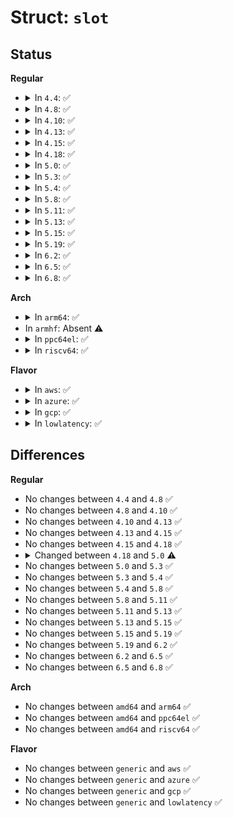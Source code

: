 # Struct: <code>slot</code>

## Status
<b>Regular</b>
<ul>
<li>
<details>
<summary>In <code>4.4</code>: ✅</summary>

```c
struct slot {
    u8 number;
    unsigned int devfn;
    struct pci_bus *bus;
    struct pci_dev *dev;
    unsigned int extracting;
    struct hotplug_slot *hotplug_slot;
    struct list_head slot_list;
};
```
</details>
</li>
<li>
<details>
<summary>In <code>4.8</code>: ✅</summary>

```c
struct slot {
    u8 number;
    unsigned int devfn;
    struct pci_bus *bus;
    struct pci_dev *dev;
    unsigned int extracting;
    struct hotplug_slot *hotplug_slot;
    struct list_head slot_list;
};
```
</details>
</li>
<li>
<details>
<summary>In <code>4.10</code>: ✅</summary>

```c
struct slot {
    u8 number;
    unsigned int devfn;
    struct pci_bus *bus;
    struct pci_dev *dev;
    unsigned int extracting;
    struct hotplug_slot *hotplug_slot;
    struct list_head slot_list;
};
```
</details>
</li>
<li>
<details>
<summary>In <code>4.13</code>: ✅</summary>

```c
struct slot {
    u8 number;
    unsigned int devfn;
    struct pci_bus *bus;
    struct pci_dev *dev;
    unsigned int extracting;
    struct hotplug_slot *hotplug_slot;
    struct list_head slot_list;
};
```
</details>
</li>
<li>
<details>
<summary>In <code>4.15</code>: ✅</summary>

```c
struct slot {
    u8 number;
    unsigned int devfn;
    struct pci_bus *bus;
    struct pci_dev *dev;
    unsigned int extracting;
    struct hotplug_slot *hotplug_slot;
    struct list_head slot_list;
};
```
</details>
</li>
<li>
<details>
<summary>In <code>4.18</code>: ✅</summary>

```c
struct slot {
    u8 number;
    unsigned int devfn;
    struct pci_bus *bus;
    struct pci_dev *dev;
    unsigned int extracting;
    struct hotplug_slot *hotplug_slot;
    struct list_head slot_list;
};
```
</details>
</li>
<li>
<details>
<summary>In <code>5.0</code>: ✅</summary>

```c
struct slot {
    u8 number;
    unsigned int devfn;
    struct pci_bus *bus;
    struct pci_dev *dev;
    unsigned int latch_status;
    unsigned int adapter_status;
    unsigned int extracting;
    struct hotplug_slot hotplug_slot;
    struct list_head slot_list;
};
```
</details>
</li>
<li>
<details>
<summary>In <code>5.3</code>: ✅</summary>

```c
struct slot {
    u8 number;
    unsigned int devfn;
    struct pci_bus *bus;
    struct pci_dev *dev;
    unsigned int latch_status;
    unsigned int adapter_status;
    unsigned int extracting;
    struct hotplug_slot hotplug_slot;
    struct list_head slot_list;
};
```
</details>
</li>
<li>
<details>
<summary>In <code>5.4</code>: ✅</summary>

```c
struct slot {
    u8 number;
    unsigned int devfn;
    struct pci_bus *bus;
    struct pci_dev *dev;
    unsigned int latch_status;
    unsigned int adapter_status;
    unsigned int extracting;
    struct hotplug_slot hotplug_slot;
    struct list_head slot_list;
};
```
</details>
</li>
<li>
<details>
<summary>In <code>5.8</code>: ✅</summary>

```c
struct slot {
    u8 number;
    unsigned int devfn;
    struct pci_bus *bus;
    struct pci_dev *dev;
    unsigned int latch_status;
    unsigned int adapter_status;
    unsigned int extracting;
    struct hotplug_slot hotplug_slot;
    struct list_head slot_list;
};
```
</details>
</li>
<li>
<details>
<summary>In <code>5.11</code>: ✅</summary>

```c
struct slot {
    u8 number;
    unsigned int devfn;
    struct pci_bus *bus;
    struct pci_dev *dev;
    unsigned int latch_status;
    unsigned int adapter_status;
    unsigned int extracting;
    struct hotplug_slot hotplug_slot;
    struct list_head slot_list;
};
```
</details>
</li>
<li>
<details>
<summary>In <code>5.13</code>: ✅</summary>

```c
struct slot {
    u8 number;
    unsigned int devfn;
    struct pci_bus *bus;
    struct pci_dev *dev;
    unsigned int latch_status;
    unsigned int adapter_status;
    unsigned int extracting;
    struct hotplug_slot hotplug_slot;
    struct list_head slot_list;
};
```
</details>
</li>
<li>
<details>
<summary>In <code>5.15</code>: ✅</summary>

```c
struct slot {
    u8 number;
    unsigned int devfn;
    struct pci_bus *bus;
    struct pci_dev *dev;
    unsigned int latch_status;
    unsigned int adapter_status;
    unsigned int extracting;
    struct hotplug_slot hotplug_slot;
    struct list_head slot_list;
};
```
</details>
</li>
<li>
<details>
<summary>In <code>5.19</code>: ✅</summary>

```c
struct slot {
    u8 number;
    unsigned int devfn;
    struct pci_bus *bus;
    struct pci_dev *dev;
    unsigned int latch_status;
    unsigned int adapter_status;
    unsigned int extracting;
    struct hotplug_slot hotplug_slot;
    struct list_head slot_list;
};
```
</details>
</li>
<li>
<details>
<summary>In <code>6.2</code>: ✅</summary>

```c
struct slot {
    u8 number;
    unsigned int devfn;
    struct pci_bus *bus;
    struct pci_dev *dev;
    unsigned int latch_status;
    unsigned int adapter_status;
    unsigned int extracting;
    struct hotplug_slot hotplug_slot;
    struct list_head slot_list;
};
```
</details>
</li>
<li>
<details>
<summary>In <code>6.5</code>: ✅</summary>

```c
struct slot {
    u8 number;
    unsigned int devfn;
    struct pci_bus *bus;
    struct pci_dev *dev;
    unsigned int latch_status;
    unsigned int adapter_status;
    unsigned int extracting;
    struct hotplug_slot hotplug_slot;
    struct list_head slot_list;
};
```
</details>
</li>
<li>
<details>
<summary>In <code>6.8</code>: ✅</summary>

```c
struct slot {
    u8 number;
    unsigned int devfn;
    struct pci_bus *bus;
    struct pci_dev *dev;
    unsigned int latch_status;
    unsigned int adapter_status;
    unsigned int extracting;
    struct hotplug_slot hotplug_slot;
    struct list_head slot_list;
};
```
</details>
</li>
</ul>
<b>Arch</b>
<ul>
<li>
<details>
<summary>In <code>arm64</code>: ✅</summary>

```c
struct slot {
    u8 number;
    unsigned int devfn;
    struct pci_bus *bus;
    struct pci_dev *dev;
    unsigned int latch_status;
    unsigned int adapter_status;
    unsigned int extracting;
    struct hotplug_slot hotplug_slot;
    struct list_head slot_list;
};
```
</details>
</li>
<li>
In <code>armhf</code>: Absent ⚠️
</li>
<li>
<details>
<summary>In <code>ppc64el</code>: ✅</summary>

```c
struct slot {
    u8 number;
    unsigned int devfn;
    struct pci_bus *bus;
    struct pci_dev *dev;
    unsigned int latch_status;
    unsigned int adapter_status;
    unsigned int extracting;
    struct hotplug_slot hotplug_slot;
    struct list_head slot_list;
};
```
</details>
</li>
<li>
<details>
<summary>In <code>riscv64</code>: ✅</summary>

```c
struct slot {
    u8 number;
    unsigned int devfn;
    struct pci_bus *bus;
    struct pci_dev *dev;
    unsigned int latch_status;
    unsigned int adapter_status;
    unsigned int extracting;
    struct hotplug_slot hotplug_slot;
    struct list_head slot_list;
};
```
</details>
</li>
</ul>
<b>Flavor</b>
<ul>
<li>
<details>
<summary>In <code>aws</code>: ✅</summary>

```c
struct slot {
    u8 number;
    unsigned int devfn;
    struct pci_bus *bus;
    struct pci_dev *dev;
    unsigned int latch_status;
    unsigned int adapter_status;
    unsigned int extracting;
    struct hotplug_slot hotplug_slot;
    struct list_head slot_list;
};
```
</details>
</li>
<li>
<details>
<summary>In <code>azure</code>: ✅</summary>

```c
struct slot {
    u8 number;
    unsigned int devfn;
    struct pci_bus *bus;
    struct pci_dev *dev;
    unsigned int latch_status;
    unsigned int adapter_status;
    unsigned int extracting;
    struct hotplug_slot hotplug_slot;
    struct list_head slot_list;
};
```
</details>
</li>
<li>
<details>
<summary>In <code>gcp</code>: ✅</summary>

```c
struct slot {
    u8 number;
    unsigned int devfn;
    struct pci_bus *bus;
    struct pci_dev *dev;
    unsigned int latch_status;
    unsigned int adapter_status;
    unsigned int extracting;
    struct hotplug_slot hotplug_slot;
    struct list_head slot_list;
};
```
</details>
</li>
<li>
<details>
<summary>In <code>lowlatency</code>: ✅</summary>

```c
struct slot {
    u8 number;
    unsigned int devfn;
    struct pci_bus *bus;
    struct pci_dev *dev;
    unsigned int latch_status;
    unsigned int adapter_status;
    unsigned int extracting;
    struct hotplug_slot hotplug_slot;
    struct list_head slot_list;
};
```
</details>
</li>
</ul>

## Differences
<b>Regular</b>
<ul>
<li>
No changes between <code>4.4</code> and <code>4.8</code> ✅
</li>
<li>
No changes between <code>4.8</code> and <code>4.10</code> ✅
</li>
<li>
No changes between <code>4.10</code> and <code>4.13</code> ✅
</li>
<li>
No changes between <code>4.13</code> and <code>4.15</code> ✅
</li>
<li>
No changes between <code>4.15</code> and <code>4.18</code> ✅
</li>
<li>
<details>
<summary>Changed between <code>4.18</code> and <code>5.0</code> ⚠️</summary>
<ul>
<li>
<b>Field added. </b>
<code>unsigned int latch_status</code>
</li>
<li>
<b>Field added. </b>
<code>unsigned int adapter_status</code>
</li>
<li>
<b>Field type changed. </b>
<code>struct hotplug_slot *hotplug_slot</code> ➡️ <code>struct hotplug_slot hotplug_slot</code>
</li>
</ul>
</details>
</li>
<li>
No changes between <code>5.0</code> and <code>5.3</code> ✅
</li>
<li>
No changes between <code>5.3</code> and <code>5.4</code> ✅
</li>
<li>
No changes between <code>5.4</code> and <code>5.8</code> ✅
</li>
<li>
No changes between <code>5.8</code> and <code>5.11</code> ✅
</li>
<li>
No changes between <code>5.11</code> and <code>5.13</code> ✅
</li>
<li>
No changes between <code>5.13</code> and <code>5.15</code> ✅
</li>
<li>
No changes between <code>5.15</code> and <code>5.19</code> ✅
</li>
<li>
No changes between <code>5.19</code> and <code>6.2</code> ✅
</li>
<li>
No changes between <code>6.2</code> and <code>6.5</code> ✅
</li>
<li>
No changes between <code>6.5</code> and <code>6.8</code> ✅
</li>
</ul>
<b>Arch</b>
<ul>
<li>
No changes between <code>amd64</code> and <code>arm64</code> ✅
</li>
<li>
No changes between <code>amd64</code> and <code>ppc64el</code> ✅
</li>
<li>
No changes between <code>amd64</code> and <code>riscv64</code> ✅
</li>
</ul>
<b>Flavor</b>
<ul>
<li>
No changes between <code>generic</code> and <code>aws</code> ✅
</li>
<li>
No changes between <code>generic</code> and <code>azure</code> ✅
</li>
<li>
No changes between <code>generic</code> and <code>gcp</code> ✅
</li>
<li>
No changes between <code>generic</code> and <code>lowlatency</code> ✅
</li>
</ul>
